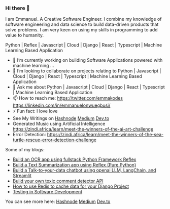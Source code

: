 ### Hi there 👋
I am Emmanuel. A Creative Software Engineer. I combine my knowledge of software engineering and data science to build data-driven products that solve problems.
I am very keen on using my skills in programming to add value to humanity.

Python | Reflex | Javascript | Cloud | Django | React | Typescript | Machine Learning Based Application

- 🌱 I’m currently working on building Software Applications powered with machine learning ...
- 👯 I’m looking to collaborate on projects relating to Python | Javascript | Cloud | Django | React | Typescript | Machine Learning Based Application
- 💬 Ask me about Python | Javascript | Cloud | Django | React | Typescript | Machine Learning Based Application
- 📫 How to reach me: https://twitter.com/emmakodes  https://linkedin.com/in/emmanuelonwuegbusi/
- ⚡ Fun fact: I love love
- See My Writings on [Hashnode](https://hashnode.com/@emmakodes)     [Medium](https://medium.com/@emmakodes)  [Dev.to](https://dev.to/emmakodes_)
- Generated Music using Artificial Intelligence https://zindi.africa/learn/meet-the-winners-of-the-ai-art-challenge
- Error Detection: https://zindi.africa/learn/meet-the-winners-of-the-sea-turtle-rescue-error-detection-challenge

Some of my blogs:
- [Build an OCR app using fullstack Python Framework Reflex](https://dev.to/emmakodes_/build-an-ocr-app-using-fullstack-python-framework-reflex-4ao7)
- [Build a Text Summarization app using Reflex (Pure Python)](https://dev.to/emmakodes_/build-a-text-summarization-app-using-reflex-pure-python-1a94)
- [Build a Talk-to-your-data chatbot using openai LLM, LangChain, and Streamlit](https://dev.to/emmakodes_/how-to-build-a-talk-to-your-data-chatbot-using-openai-llm-langchain-and-streamlit-27po)
- [Build your own toxic comment detector API](https://dev.to/emmakodes_/build-your-own-toxic-comment-detector-api-2fe5)
- [How to use Redis to cache data for your Django Project](https://dev.to/emmakodes_/how-to-use-redis-to-cache-data-for-your-django-project-dl5)
- [Testing in Software Development](https://emmakodes.hashnode.dev/testing-in-software-development)
  
You can see more here: [Hashnode](https://hashnode.com/@emmakodes)     [Medium](https://medium.com/@emmakodes)  [Dev.to](https://dev.to/emmakodes_)
